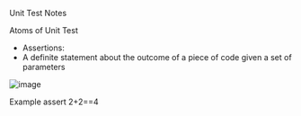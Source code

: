 Unit Test Notes

Atoms of Unit Test
- Assertions:
-   A definite statement about the outcome of a piece of code given a set of parameters


![image](https://github.com/user-attachments/assets/12e6f9da-4eb9-45e1-a6b7-14f5a92ed601)

Example
assert 2+2==4
